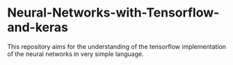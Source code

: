 # Neural-Networks-with-Tensorflow-and-keras
This repository aims for the understanding of the tensorflow implementation of the neural networks in very simple language. 
